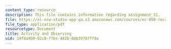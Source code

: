```yaml
---
content_type: resource
description: This file contains information regarding assignment 31.
file: https://ol-ocw-studio-app-qa.s3.amazonaws.com/courses/ec-050-recreate-experiments-from-history-inform-the-future-from-the-past-galileo-january-iap-2010/19f8a40902c8ffbc482b68b39787ff8a_MITEC_050IAP10_assn31.pdf
file_type: application/pdf
resourcetype: Document
title: Activity and Observing
uid: 19f8a409-02c8-ffbc-482b-68b39787ff8a
---
```

